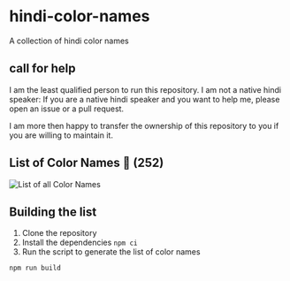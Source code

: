 # hindi-color-names

A collection of hindi color names

## call for help

I am the least qualified person to run this repository. 
I am not a native hindi speaker: 
If you are a native hindi speaker and you want to help me, please open an issue 
or a pull request.

I am more then happy to transfer the ownership of this repository to you if you 
are willing to maintain it.

## List of Color Names 🔖 (**252**)

![List of all Color Names](colors.svg "List of hindi color names")

## Building the list

1. Clone the repository
2. Install the dependencies `npm ci`
3. Run the script to generate the list of color names
  
```bash
npm run build
```
